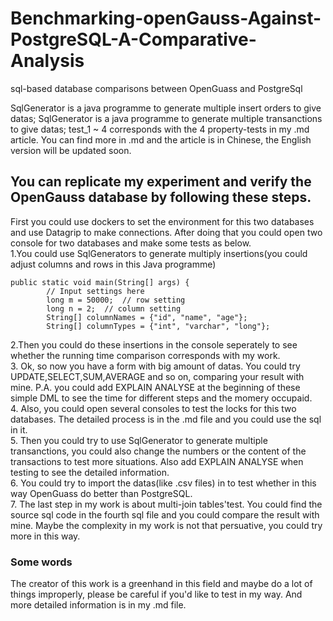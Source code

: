 # Benchmarking-openGauss-Against-PostgreSQL-A-Comparative-Analysis
sql-based database comparisons between OpenGuass and PostgreSql

SqlGenerator is a java programme to generate multiple insert orders to give datas;
SqlGenerator is a java programme to generate multiple transanctions to give datas;
test_1 ~ 4 corresponds with the 4 property-tests in my .md article.
You can find more in .md and the article is in Chinese, the English version will be updated soon.

## You can replicate my experiment and verify the OpenGauss database by following these steps.
First you could use dockers to set the environment for this two databases and use Datagrip to make connections. After doing that you could open two console for two databases and make some tests as below.  
1.You could use SqlGenerators to generate multiply insertions(you could adjust columns and rows in this Java programme)  

```
public static void main(String[] args) {
        // Input settings here
        long m = 50000;  // row setting
        long n = 2;  // column setting
        String[] columnNames = {"id", "name", "age"};
        String[] columnTypes = {"int", "varchar", "long"};
```

2.Then you could do these insertions in the console seperately to see whether the running time comparison corresponds with my work.  
3. Ok, so now you have a form with big amount of datas. You could try UPDATE,SELECT,SUM,AVERAGE and so on, comparing your result with mine. P.A. you could add EXPLAIN ANALYSE at the beginning of these simple DML to see the time for different steps and the momery occupaid.  
4. Also, you could open several consoles to test the locks for this two databases. The detailed process is in the .md file and you could use the sql in it.  
5. Then you could try to use SqlGenerator to generate multiple transanctions, you could also change the numbers or the content of the transactions to test more situations. Also add EXPLAIN ANALYSE when testing to see the detailed information.  
6. You could try to import the datas(like .csv files) in to test whether in this way OpenGuass do better than PostgreSQL.  
7. The last step in my work is about multi-join tables'test. You could find the source sql code in the fourth sql file and you could compare the result with mine. Maybe the complexity in my work is not that persuative, you could try more in this way.  

### Some words
The creator of this work is a greenhand in this field and maybe do a lot of things improperly, please be careful if you'd like to test in my way. And more detailed information is in my .md file.
